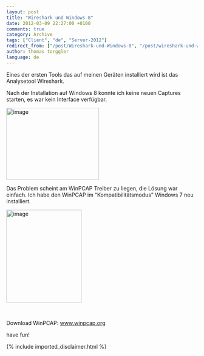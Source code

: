```yaml
---
layout: post
title: "Wireshark und Windows 8"
date: 2012-03-09 22:27:00 +0100
comments: true
category: Archive
tags: ["Client", "de", "Server-2012"]
redirect_from: ["/post/Wireshark-und-Windows-8", "/post/wireshark-und-windows-8"]
author: thomas torggler
language: de
---
```

<!-- more -->
<p>Eines der ersten Tools das auf meinen Ger&auml;ten installiert wird ist das Analysetool Wireshark.</p>
<p>Nach der Installation auf Windows 8 konnte ich keine neuen Captures starten, es war kein Interface verf&uuml;gbar.</p>
<p><a href="/assets/archive/image_397.png"><img style="background-image: none; padding-top: 0px; padding-left: 0px; margin: 0px; display: inline; padding-right: 0px; border: 0px;" title="image" src="/assets/archive/image_thumb_395.png" alt="image" width="244" height="189" border="0" /></a></p>
<p>Das Problem scheint am WinPCAP Treiber zu liegen, die L&ouml;sung war einfach. Ich habe den WinPCAP im &ldquo;Kompatibilit&auml;tsmodus&rdquo; Windows 7 neu installiert.</p>
<p><a href="/assets/archive/image_398.png"><img style="background-image: none; padding-top: 0px; padding-left: 0px; margin: 0px; display: inline; padding-right: 0px; border: 0px;" title="image" src="/assets/archive/image_thumb_396.png" alt="image" width="198" height="244" border="0" /></a></p>
<p>&nbsp;</p>
<p>Download WinPCAP: <a href="http://www.winpcap.org">www.winpcap.org</a></p>
<p>have fun!</p>
{% include imported_disclaimer.html %}
